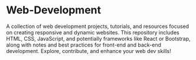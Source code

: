 # Web-Development
A collection of web development projects, tutorials, and resources focused on creating responsive and dynamic websites. This repository includes HTML, CSS, JavaScript, and potentially frameworks like React or Bootstrap, along with notes and best practices for front-end and back-end development. Explore, contribute, and enhance your web dev skills!
